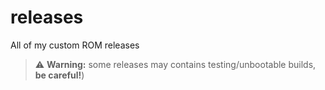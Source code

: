 # releases
All of my custom ROM releases

> ⚠️ **Warning:** some releases may contains testing/unbootable builds, **be careful!**)
